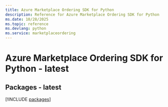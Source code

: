 ```yaml
---
title: Azure Marketplace Ordering SDK for Python
description: Reference for Azure Marketplace Ordering SDK for Python
ms.date: 10/28/2025
ms.topic: reference
ms.devlang: python
ms.service: marketplaceordering
---
```

# Azure Marketplace Ordering SDK for Python - latest
## Packages - latest
[!INCLUDE [packages](marketplace-ordering-index.md)]